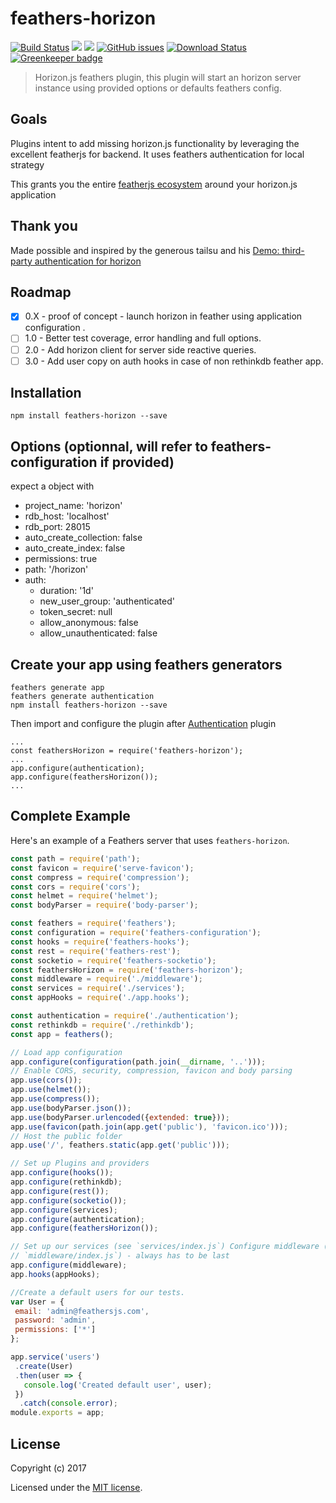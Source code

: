# feathers-horizon


[![Build Status](https://travis-ci.org/madwill/feathers-horizon.svg?branch=master)](https://travis-ci.org/madwill/feathers-horizon)
<a href="https://codeclimate.com/github/madwill/feathers-horizon"><img src="https://codeclimate.com/github/madwill/feathers-horizon/badges/gpa.svg" /></a>
<a href="https://codeclimate.com/github/madwill/feathers-horizon/coverage"><img src="https://codeclimate.com/github/madwill/feathers-horizon/badges/coverage.svg" /></a>
[![GitHub issues](https://img.shields.io/github/issues/madwill/feathers-horizon.svg?style=flat-square)](https://github.com/madwill/feathers-horizon/issues)
[![Download Status](https://img.shields.io/npm/dm/feathers-horizon.svg?style=flat-square)](https://www.npmjs.com/package/feathers-horizon)
[![Greenkeeper badge](https://badges.greenkeeper.io/madwill/feathers-horizon.svg)](https://greenkeeper.io/)

> Horizon.js feathers plugin, this plugin will start an horizon server instance using provided options or defaults feathers config. 

## Goals

Plugins intent to add missing horizon.js functionality by leveraging the excellent featherjs for backend. It uses feathers authentication for local strategy 

This grants you the entire [featherjs ecosystem](https://github.com/feathersjs/feathers-docs/tree/master/ecosystem) around your horizon.js application

## Thank you
Made possible and inspired by the generous tailsu and his [Demo: third-party authentication for horizon](https://github.com/tailsu/horizon-custom-login)

## Roadmap
- [x] 0.X - proof of concept - launch horizon in feather using application configuration .
- [ ] 1.0 - Better test coverage, error handling and full options.
- [ ] 2.0 - Add horizon client for server side reactive queries.
- [ ] 3.0 - Add user copy on auth hooks in case of non rethinkdb feather app.

## Installation

```
npm install feathers-horizon --save
``` 

## Options (optionnal, will refer to feathers-configuration if provided)
 expect a object with 

* project_name: 'horizon'
* rdb_host: 'localhost'
* rdb_port: 28015
* auto_create_collection: false
* auto_create_index: false
* permissions: true
* path: '/horizon'
* auth: 
  * duration: '1d'
  * new_user_group: 'authenticated'
  * token_secret: null
  * allow_anonymous: false
  * allow_unauthenticated: false

## Create your app using feathers generators

```
feathers generate app
feathers generate authentication
npm install feathers-horizon --save
```

Then import and configure the plugin after [Authentication](https://github.com/feathersjs/feathers-authentication) plugin

```
...
const feathersHorizon = require('feathers-horizon');
...
app.configure(authentication);
app.configure(feathersHorizon());
...

```

## Complete Example

Here's an example of a Feathers server that uses `feathers-horizon`. 

```js
const path = require('path');
const favicon = require('serve-favicon');
const compress = require('compression');
const cors = require('cors');
const helmet = require('helmet');
const bodyParser = require('body-parser');

const feathers = require('feathers');
const configuration = require('feathers-configuration');
const hooks = require('feathers-hooks');
const rest = require('feathers-rest');
const socketio = require('feathers-socketio');
const feathersHorizon = require('feathers-horizon');
const middleware = require('./middleware');
const services = require('./services');
const appHooks = require('./app.hooks');

const authentication = require('./authentication');
const rethinkdb = require('./rethinkdb');
const app = feathers();

// Load app configuration
app.configure(configuration(path.join(__dirname, '..')));
// Enable CORS, security, compression, favicon and body parsing
app.use(cors());
app.use(helmet());
app.use(compress());
app.use(bodyParser.json());
app.use(bodyParser.urlencoded({extended: true}));
app.use(favicon(path.join(app.get('public'), 'favicon.ico')));
// Host the public folder
app.use('/', feathers.static(app.get('public')));

// Set up Plugins and providers
app.configure(hooks());
app.configure(rethinkdb);
app.configure(rest());
app.configure(socketio());
app.configure(services);
app.configure(authentication);
app.configure(feathersHorizon());

// Set up our services (see `services/index.js`) Configure middleware (see
// `middleware/index.js`) - always has to be last
app.configure(middleware);
app.hooks(appHooks);

//Create a default users for our tests. 
var User = {
 email: 'admin@feathersjs.com',
 password: 'admin',
 permissions: ['*']
};

app.service('users')
 .create(User)
 .then(user => {
   console.log('Created default user', user);
 })
  .catch(console.error);
module.exports = app;
```

## License

Copyright (c) 2017

Licensed under the [MIT license](LICENSE).
